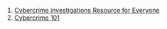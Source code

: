 1. [Cybercrime investigations Resource for Everyone](https://www.amazon.com/gp/aw/d/B08BK7KVW2/ref=tmm_kin_swatch_0?ie=UTF8&dib_tag=se&dib=eyJ2IjoiMSJ9.pCYbFLgT5F2RnP8Q90RLvIkiISbonauLs4GyhxAMtBFIjInJE-oP-81OTXJS1FyTFYKjcbeMg1UnAZgwThQO41l-Inrq_t40_bPQHFZDQlbKJUEy6YpZdXTq-EmVNNrseMHjzGFzcYdSJZ6Sh-CANu32g1LDc21i8He8PBS76Xwsx_kTX6WE7M7oI4_7hXyvmPyJYiWuC5JeJur1CX5xfA.f_Vz1rwMZBvgDjVDsr-pJ6S_0lWvtkRfKhbXa412a-g&qid=1714072982&sr=1-2)
2. [Cybercrime 101]()